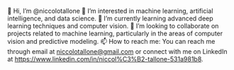 👋 Hi, I’m @niccolotallone
👀 I’m interested in machine learning, artificial intelligence, and data science.
🌱 I’m currently learning advanced deep learning techniques and computer vision.
💞 I’m looking to collaborate on projects related to machine learning, particularly in the areas of computer vision and predictive modeling.
📫 How to reach me: You can reach me through email at niccolotallone@gmail.com or connect with me on LinkedIn at https://www.linkedin.com/in/niccol%C3%B2-tallone-531a981b8.
<!---
niccolotallone/niccolotallone is a ✨ special ✨ repository because its `README.md` (this file) appears on your GitHub profile.
You can click the Preview link to take a look at your changes.
--->
